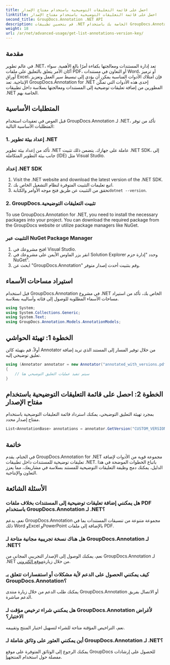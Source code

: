 ```yaml
---
title: احصل على قائمة التعليقات التوضيحية باستخدام مفتاح الإصدار
linktitle: احصل على قائمة التعليقات التوضيحية باستخدام مفتاح الإصدار
second_title: GroupDocs.Annotation .NET API
description: قم بتحسين تطبيقات .NET الخاصة بك باستخدام GroupDocs.Annotation للحصول على تعليقات توضيحية سلسة للمستندات. اتبع دليلنا خطوة بخطوة للتكامل الفعال.
weight: 18
url: /ar/net/advanced-usage/get-list-annotations-version-key/
---
```

## مقدمة
في عالم تطوير .NET، تعد إدارة المستندات ومعالجتها بكفاءة أمرًا بالغ الأهمية. سواء أكان الأمر يتعلق بالتعليق على ملفات PDF، أو التعاون في مستندات Word، أو ترميز أوراق Excel، فإن امتلاك الأدوات المناسبة يمكن أن يؤدي إلى تبسيط سير العمل وتعزيز الإنتاجية. تعد GroupDocs.Annotation for .NET إحدى هذه الأدوات التي تمكّن المطورين من إضافة تعليقات توضيحية إلى المستندات ومعالجتها بسلاسة داخل تطبيقات .NET الخاصة بهم.
## المتطلبات الأساسية
قبل الغوص في تعقيدات استخدام GroupDocs.Annotation لـ .NET، تأكد من توفر المتطلبات الأساسية التالية:
### 1. إعداد بيئة تطوير .NET
تأكد من إعداد بيئة تطوير .NET عاملة على جهازك. يتضمن ذلك تثبيت .NET SDK، إلى جانب بيئة التطوير المتكاملة (IDE) مثل Visual Studio.
### إعداد .NET SDK
1. Visit the .NET website and download the latest version of the .NET SDK.
2. اتبع تعليمات التثبيت المتوفرة لنظام التشغيل الخاص بك.
3.  تحقق من التثبيت عن طريق فتح موجه الأوامر والكتابة`dotnet --version`.
### 2. GroupDocs.تثبيت التعليقات التوضيحية
To use GroupDocs.Annotation for .NET, you need to install the necessary packages into your project. You can download the required package from the GroupDocs website or utilize package managers like NuGet.
### التثبيت عبر NuGet Package Manager
1. افتح مشروعك في Visual Studio.
2. انقر بزر الماوس الأيمن على مشروعك في Solution Explorer وحدد "إدارة حزم NuGet".
3. ابحث عن "GroupDocs.Annotation" وقم بتثبيت أحدث إصدار متوفر.

## استيراد مساحات الأسماء
قبل استخدام GroupDocs.Annotation في مشروع .NET الخاص بك، تأكد من استيراد مساحات الأسماء المطلوبة للوصول إلى فئاته وأساليبه بسلاسة.
```csharp
using System;
using System.Collections.Generic;
using System.Text;
using GroupDocs.Annotation.Models.AnnotationModels;
```
## الخطوة 1: تهيئة الحواشي
أولاً، قم بتهيئة كائن Annotator من خلال توفير المسار إلى المستند الذي تريد إضافة تعليق توضيحي إليه.
```csharp
using (Annotator annotator = new Annotator("annotated_with_versions.pdf"))
{
    // سيتم تنفيذ عمليات التعليق التوضيحي هنا
}
```
## الخطوة 2: احصل على قائمة التعليقات التوضيحية باستخدام مفتاح الإصدار
بمجرد تهيئة التعليق التوضيحي، يمكنك استرداد قائمة التعليقات التوضيحية باستخدام مفتاح إصدار محدد.
```csharp
List<AnnotationBase> annotations = annotator.GetVersion("CUSTOM_VERSION");
```

## خاتمة
في الختام، يقدم GroupDocs.Annotation for .NET مجموعة قوية من الأدوات لإضافة تعليقات توضيحية للمستندات داخل تطبيقات .NET. باتباع الخطوات الموضحة في هذا الدليل، يمكنك دمج وظيفة التعليقات التوضيحية للمستند بسلاسة في مشاريعك، مما يعزز التعاون والإنتاجية.
## الأسئلة الشائعة
### هل يمكنني إضافة تعليقات توضيحية إلى المستندات بخلاف ملفات PDF باستخدام GroupDocs.Annotation لـ .NET؟
نعم، يدعم GroupDocs.Annotation مجموعة متنوعة من تنسيقات المستندات بما في ذلك Word وExcel وPowerPoint بالإضافة إلى ملفات PDF.
### هل هناك نسخة تجريبية مجانية متاحة لـ GroupDocs.Annotation لـ .NET؟
 نعم، يمكنك الوصول إلى الإصدار التجريبي المجاني من GroupDocs.Annotation لـ .NET من خلال زيارة[موقع إلكتروني](https://releases.groupdocs.com/annotation/net/).
### كيف يمكنني الحصول على الدعم لأية مشكلات أو استفسارات تتعلق بـ GroupDocs.Annotation؟
يمكنك طلب الدعم من خلال زيارة منتدى GroupDocs.Annotation أو الاتصال بفريق الدعم مباشرة.
### هل يمكنني شراء ترخيص مؤقت لـ GroupDocs.Annotation لأغراض الاختبار؟
نعم، التراخيص المؤقتة متاحة للشراء لتسهيل اختبار المنتج وتقييمه.
### أين يمكنني العثور على وثائق شاملة لـ GroupDocs.Annotation لـ .NET؟
 يمكنك الرجوع إلى الوثائق المتوفرة على موقع GroupDocs للحصول على إرشادات مفصلة حول استخدام المنتج[هنا]( https://tutorials.groupdocs.com/annotation/net/).
